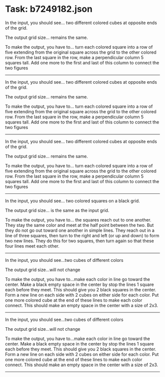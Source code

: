 # Task: b7249182.json

In the input, you should see... two different colored cubes at opposite ends of the grid.

The output grid size... remains the same.

To make the output, you have to... turn each colored square into a row of five extending from the original square across the grid to the other colored row. From the last square in the row, make a perpendicular column 5 squares tall. Add one more to the first and last of this column to connect the two figures

---

In the input, you should see... two different colored cubes at opposite ends of the grid.

The output grid size... remains the same.

To make the output, you have to... turn each colored square into a row of five extending from the original square across the grid to the other colored row. From the last square in the row, make a perpendicular column 5 squares tall. Add one more to the first and last of this column to connect the two figures

---

In the input, you should see... two different colored cubes at opposite ends of the grid.

The output grid size... remains the same.

To make the output, you have to... turn each colored square into a row of five extending from the original square across the grid to the other colored row. From the last square in the row, make a perpendicular column 5 squares tall. Add one more to the first and last of this column to connect the two figures

---

In the input, you should see... two colored squares on a black grid.

The output grid size... is the same as the input grid.

To make the output, you have to... the squares reach out to one another. They stay the same color and meet at the half point between the two. But they do not go out toward one another in simple lines. They reach out in a line of three squares, then turn to the right and left (or up and down) to form two new lines. They do this for two squares, then turn again so that these four lines meet each other.

---

In the input, you should see...two cubes of different colors

The output grid size...will not change

To make the output, you have to...make each color in line go toward the center.  Make a black empty space in the center by stop the lines 1 square each before they meet. This should give you 2 black squares in the center. Form a new line on each side with 2 cubes on either side for each color.  Put one more colored cube at the end of these lines to make each color connect. This should make an empty space in the center with a size of 2x3.

---

In the input, you should see...two cubes of different colors

The output grid size...will not change

To make the output, you have to...make each color in line go toward the center.  Make a black empty space in the center by stop the lines 1 square each before they meet. This should give you 2 black squares in the center. Form a new line on each side with 2 cubes on either side for each color.  Put one more colored cube at the end of these lines to make each color connect. This should make an empty space in the center with a size of 2x3.

---

